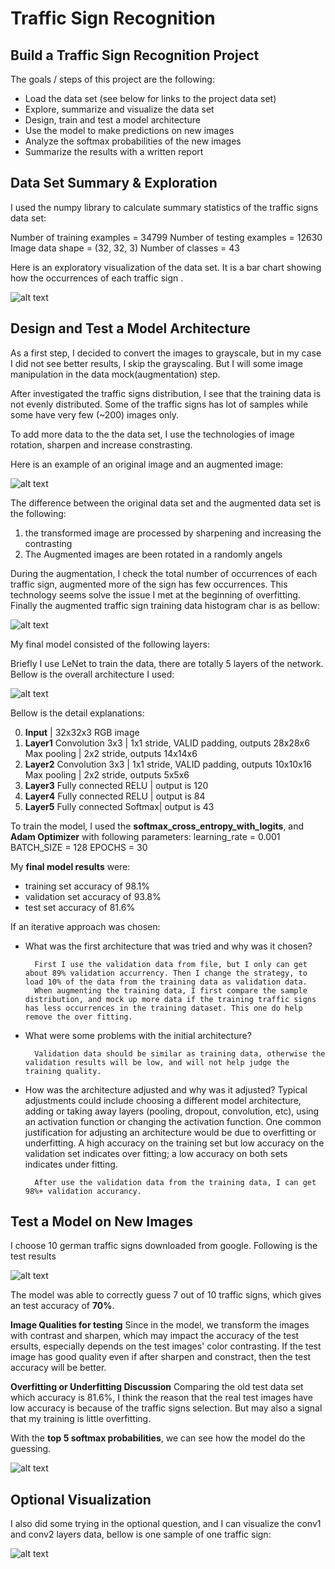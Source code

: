 Traffic Sign Recognition
=

Build a Traffic Sign Recognition Project
-

The goals / steps of this project are the following:

* Load the data set (see below for links to the project data set)
* Explore, summarize and visualize the data set
* Design, train and test a model architecture
* Use the model to make predictions on new images
* Analyze the softmax probabilities of the new images
* Summarize the results with a written report




[image1]: ./test-results/visulization.png "Visualization"
[image2]: ./test-results/top5.png "Top 5 Softmax"
[image3]: ./test-results/prediction.png "Prediction"
[image4]: ./test-results/post-augmentation-histogram.png "post augmentation histogram"
[image5]: ./test-results/y-class-histogram.png "Y class histogram"
[image6]: ./test-results/augmentaion-compare.png "Augmentation compare"
[image7]: ./test-results/LeNet.png "LeNet"


Data Set Summary & Exploration
-

I used the numpy library to calculate summary statistics of the traffic
signs data set:

Number of training examples = 34799
Number of testing examples = 12630
Image data shape = (32, 32, 3)
Number of classes = 43



Here is an exploratory visualization of the data set. It is a bar chart showing how the occurrences of each traffic sign .

![alt text][image5]

Design and Test a Model Architecture
-


As a first step, I decided to convert the images to grayscale, but in my case I did not see better results, I skip the grayscaling. But I will some image manipulation in the data mock(augmentation) step.

After investigated the traffic signs distribution, I see that the training data is not evenly distributed. Some of the traffic signs has lot of samples while some have very few (~200) images only.

To add more data to the the data set, I use the technologies of image rotation, sharpen and increase constrasting.

Here is an example of an original image and an augmented image:

![alt text][image6]

The difference between the original data set and the augmented data set is the following:

1. the transformed image are processed by sharpening and increasing the contrasting
2. The Augmented images are been rotated in a randomly angels

During the augmentation, I check the total number of occurrences of each traffic sign, augmented more of the sign has few occurrences. This technology seems solve the issue I met at the beginning of overfitting.
Finally the augmented traffic sign training data histogram char is as bellow:

![alt text][image4]



My final model consisted of the following layers:

Briefly I use LeNet to train the data, there are totally 5 layers of the network. Bellow is the overall architecture I used:

![alt text][image7]


Bellow is the detail explanations:

        
0. **Input**         		| 32x32x3 RGB image   							
1. **Layer1**
 Convolution 3x3     	| 1x1 stride, VALID padding, outputs 28x28x6 	
 Max pooling	      	| 2x2 stride,  outputs 14x14x6				    
2. **Layer2**
 Convolution 3x3	    | 1x1 stride, VALID padding, outputs 10x10x16   
 Max pooling	      	| 2x2 stride,  outputs 5x5x6				    
3. **Layer3**
 Fully connected RELU  | output is 120     			  			    
4. **Layer4**
 Fully connected RELU  | output is 84     		    	  			    
5. **Layer5**
 Fully connected Softmax| output is 43									



To train the model, I used the **softmax_cross_entropy_with_logits**, and **Adam Optimizer** with following parameters:
        learning_rate = 0.001
        BATCH_SIZE = 128
        EPOCHS = 30


My **final model results** were:
* training set accuracy of 98.1%
* validation set accuracy of 93.8%
* test set accuracy of 81.6%

If an iterative approach was chosen:
* What was the first architecture that was tried and why was it chosen?
    
        First I use the validation data from file, but I only can get about 89% validation accurrency. Then I change the strategy, to load 10% of the data from the training data as validation data.
        When augmenting the training data, I first compare the sample distribution, and mock up more data if the training traffic signs has less occurrences in the training dataset. This one do help remove the over fitting.


* What were some problems with the initial architecture?

        Validation data should be similar as training data, otherwise the validation results will be low, and will not help judge the training quality.

* How was the architecture adjusted and why was it adjusted? Typical adjustments could include choosing a different model architecture, adding or taking away layers (pooling, dropout, convolution, etc), using an activation function or changing the activation function. One common justification for adjusting an architecture would be due to overfitting or underfitting. A high accuracy on the training set but low accuracy on the validation set indicates over fitting; a low accuracy on both sets indicates under fitting.

        After use the validation data from the training data, I can get 98%+ validation accurancy.


 

Test a Model on New Images
-

I choose 10 german traffic signs downloaded from google. Following is the test results

![alt text][image3]


The model was able to correctly guess 7 out of 10 traffic signs, which gives an test accuracy of **70%**. 

**Image Qualities for testing**
Since in the model, we transform the images with contrast and sharpen, which may impact the accuracy of the test ersults, especially depends on the test images' color contrasting.
If the test image has good quality even if after sharpen and constract, then the test accuracy will be better.



**Overfitting or Underfitting Discussion**
Comparing the old test data set which accuracy is 81.6%, I think the reason that the real test images have low accuracy is because
of the traffic signs selection. But may also a signal that my training is little overfitting.




With the **top 5 softmax probabilities**, we can see how the model do the guessing. 

![alt text][image2]


Optional Visualization
-

I also did some trying in the optional question, and I can visualize the conv1 and conv2 layers data, bellow is one sample of one traffic sign:

![alt text][image1]

